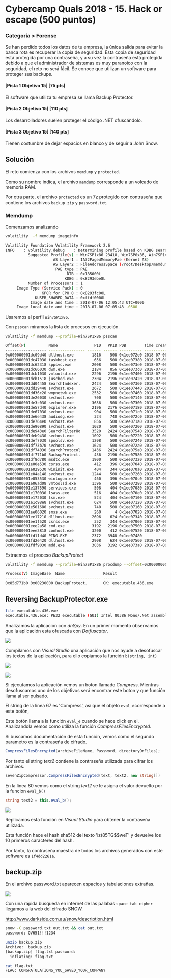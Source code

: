 # Cybercamp Quals 2018 - 15. Hack or escape (500 puntos)
### Categoría > Forense


Se han perdido todos los datos de tu empresa, la única salida para evitar la banca rota es recuperar la copia de seguridad. Esta copia de seguridad está protegida por una contraseña, y a su vez la contraseña está protegida debido a que el administrador de sistemas es muy paranoico con la seguridad, el reto no será fácil. Se conoce que utilizan un software para proteger sus backups.

#### [Pista 1 Objetivo 15] [75 pts]
El software que utiliza tu empresa se llama Backup Protector.

#### [Pista 2 Objetivo 15] [110 pts]
Los desarrolladores suelen proteger el código .NET ofuscándolo.

#### [Pista 3 Objetivo 15] [140 pts]
Tienen costumbre de dejar espacios en blanco y de seguir a John Snow.

## Solución

El reto comienza con los archivos `memdump` y `protected`.

Como su nombre indica, el archivo `memdump` corresponde a un volcado de memoria RAM.

Por otra parte, el archivo `protected` es un 7z protegido con contraseña que contiene los archivos `backup.zip` y `password.txt`.


### Memdump

Comenzamos analizando

```bash
volatility  -f memdump imageinfo

Volatility Foundation Volatility Framework 2.6
INFO    : volatility.debug    : Determining profile based on KDBG search...
          Suggested Profile(s) : Win7SP1x86_23418, Win7SP0x86, Win7SP1x86
                     AS Layer1 : IA32PagedMemoryPae (Kernel AS)
                     AS Layer2 : FileAddressSpace (/root/Desktop/memdump)
                      PAE type : PAE
                           DTB : 0x185000L
                          KDBG : 0x8293ebe8L
          Number of Processors : 1
     Image Type (Service Pack) : 0
                KPCR for CPU 0 : 0x8293fc00L
             KUSER_SHARED_DATA : 0xffdf0000L
           Image date and time : 2018-07-06 12:05:43 UTC+0000
     Image local date and time : 2018-07-06 07:05:43 -0500
```

Usaremos el perfil `Win7SP1x86`.

Con `psscan` miramos la lista de procesos en ejecución.

```bash
volatility -f memdump --profile=Win7SP1x86 psscan

Offset(P)          Name                PID   PPID PDB        Time created                   Time exited
------------------ ---------------- ------ ------ ---------- ------------------------------ ------------------------------
0x000000001dc09d40 dllhost.exe        1816    508 0x1ee072e0 2018-07-06 11:06:53 UTC+0000
0x000000001dc47030 taskhost.exe        656    508 0x1ee07380 2018-07-06 11:06:59 UTC+0000
0x000000001dc62318 sppsvc.exe         2008    508 0x1ee073e0 2018-07-06 11:06:59 UTC+0000
0x000000001dc66030 dwm.exe            2184    856 0x1ee073c0 2018-07-06 11:07:04 UTC+0000
0x000000001dcb1030 vmtoolsd.exe       2296   2196 0x1ee07400 2018-07-06 11:07:04 UTC+0000
0x000000001dcb1518 jusched.exe        2304   2196 0x1ee07420 2018-07-06 11:07:04 UTC+0000
0x000000001dd04458 SearchIndexer.     2424    508 0x1ee07360 2018-07-06 11:07:10 UTC+0000
0x000000001dd29448 svchost.exe        2672    508 0x1ee07440 2018-07-06 11:07:12 UTC+0000
0x000000001dd36c20 wmpnetwk.exe       2532    508 0x1ee07460 2018-07-06 11:07:11 UTC+0000
0x000000001de26030 svchost.exe         700    508 0x1ee07140 2018-07-06 11:06:50 UTC+0000
0x000000001de3c030 svchost.exe        3636    508 0x1ee07300 2018-07-06 11:08:51 UTC+0000
0x000000001de57d40 explorer.exe       2196   2176 0x1ee07180 2018-07-06 11:07:04 UTC+0000
0x000000001de67030 svchost.exe         904    508 0x1ee071c0 2018-07-06 11:06:50 UTC+0000
0x000000001de6e438 audiodg.exe         324    740 0x1ee072c0 2018-07-06 12:02:58 UTC+0000
0x000000001de764e0 svchost.exe         856    508 0x1ee071a0 2018-07-06 11:06:50 UTC+0000
0x000000001de90890 svchost.exe        1020    508 0x1ee07200 2018-07-06 11:06:51 UTC+0000
0x000000001de943e0 SearchFilterHo     3520   2424 0x1ee07540 2018-07-06 12:05:43 UTC+0000
0x000000001deb9430 svchost.exe        1092    508 0x1ee07220 2018-07-06 11:06:51 UTC+0000
0x000000001def7030 spoolsv.exe        1208    508 0x1ee07240 2018-07-06 11:06:51 UTC+0000
0x000000001df73b70 svchost.exe        1624    508 0x1ee072a0 2018-07-06 11:06:52 UTC+0000
0x000000001df74030 SearchProtocol     1436   2424 0x1ee075a0 2018-07-06 12:05:43 UTC+0000
0x000000001df771b0 BackupProtect.      436   2196 0x1ee07580 2018-07-06 12:05:41 UTC+0000
0x000000001df8d780 msdtc.exe          1900    508 0x1ee07320 2018-07-06 11:06:53 UTC+0000
0x000000001e00e530 csrss.exe           412    396 0x1ee07040 2018-07-06 11:06:48 UTC+0000
0x000000001e029530 wininit.exe         404    344 0x1ee070a0 2018-07-06 11:06:48 UTC+0000
0x000000001e04a148 svchost.exe        1244    508 0x1ee07260 2018-07-06 11:06:51 UTC+0000
0x000000001e053530 winlogon.exe        460    396 0x1ee070c0 2018-07-06 11:06:48 UTC+0000
0x000000001e06ad08 vmtoolsd.exe       1396    508 0x1ee07280 2018-07-06 11:06:52 UTC+0000
0x000000001e137590 services.exe        508    404 0x1ee07080 2018-07-06 11:06:48 UTC+0000
0x000000001e170030 lsass.exe           516    404 0x1ee070e0 2018-07-06 11:06:49 UTC+0000
0x000000001e172030 lsm.exe             524    404 0x1ee07100 2018-07-06 11:06:49 UTC+0000
0x000000001e1c98e8 svchost.exe         624    508 0x1ee07120 2018-07-06 11:06:49 UTC+0000
0x000000001e501680 svchost.exe         740    508 0x1ee07160 2018-07-06 11:06:50 UTC+0000
0x000000001ee06020 smss.exe            260      4 0x1ee07020 2018-07-06 11:06:45 UTC+0000
0x000000001ee17210 dllhost.exe        2696    624 0x1ee07340 2018-07-06 12:05:44 UTC+0000
0x000000001ee1f520 csrss.exe           352    344 0x1ee07060 2018-07-06 11:06:48 UTC+0000
0x000000001eee2a58 cmd.exe            3192   2196 0x1ee07500 2018-07-06 11:07:28 UTC+0000
0x000000001eee3818 conhost.exe        3200    412 0x1ee07520 2018-07-06 11:07:28 UTC+0000
0x000000001fd11d40 PING.EXE           2372   3948 0x1ee07480
0x000000001fd2e420 dllhost.exe        2908    624 0x1ee07560 2018-07-06 12:05:41 UTC+0000   2018-07-06 12:05:46 UTC+0000
0x000000001fdf9030 mdd.exe            3036   3192 0x1ee073a0 2018-07-06 12:05:43 UTC+0000
```

Extraemos el proceso *BackupProtect*

```bash
volatility -f memdump --profile=Win7SP1x86 procdump --offset=0x000000001df771b0 -D dump

Process(V) ImageBase  Name                 Result
---------- ---------- -------------------- ------
0x85d771b0 0x00230000 BackupProtect.       OK: executable.436.exe
```

## Reversing BackupProtector.exe

```bash
file executable.436.exe
executable.436.exe: PE32 executable (GUI) Intel 80386 Mono/.Net assembly, for MS Windows
```

Analizamos la aplicación con *dnSpy*. En un primer momento observamos que la aplicación esta ofuscada con *Dotfuscator*.

![](img/dnspy.png)

Compilamos con *Visual Studio* una aplicación que nos ayude a desofuscar los textos de la aplicación, para ello copiamos la función `b(string, int)`

![](img/vs.png)

![](img/BackupProtector.png)

Si ejecutamos la aplicación vemos un boton llamado *Compress*. Mientras desofuscamos uno de los objetivos será encontrar este boton y que función llama al ser pulsado.

El string de la linea 67 es 'Compress', así que el objeto `eval_d`corresponde a este botón,

Este botón llama a la función `eval_e` cuando se hace click en el.
Analizandola vemos como utiliza la función *CompressFilesEncrypted*.

Si buscamos documentación de esta función, vemos como el segundo parametro es la contraseña de cifrado.

```c#
CompressFilesEncrypted(archiveFileName, Password, directoryOrFiles);
```

Por tanto el string *text2* contiene la contraseña utilizada para cifrar los archivos.

```c#
sevenZipCompressor.CompressFilesEncrypted(text, text2, new string[])
```

En la linea 80 vemos como el string *text2* se le asigna el valor devuelto por la funcion `eval_b()`

```c#
string text2 = this.eval_b();
```

![](img/evalb.png)

Replicamos esta función en *Visual Studio* para obtener la contraseña utilizada.

Esta función hace el hash sha512 del texto 'iz)85TG$$weT' y devuelve los 10 primeros caracteres del hash.

Por tanto, la contraseña maestra de todos los archivos generados con este software es `1f4dd2261a`.


## backup.zip

En el archivo password.txt aparecen espacios y tabulaciones extrañas.

![](img/snow.png)

Con una rápida busqueda en internet de las palabas `space tab cipher` llegamos a la web del cifrado SNOW.

http://www.darkside.com.au/snow/description.html

```bash
snow -C password.txt out.txt && cat out.txt
password: QV651!!!1234
```

```bash
unzip backup.zip
Archive:  backup.zip
[backup.zip] flag.txt password:
  inflating: flag.txt
```

```bash
cat flag.txt
FLAG: CONGRATULATIONS_YOU_SAVED_YOUR_COMPANY
```
